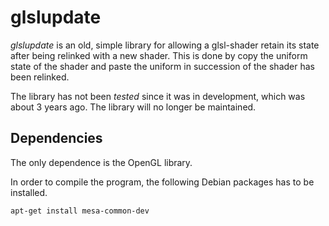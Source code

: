 # glslupdate #


*glslupdate* is an old, simple library for allowing a glsl-shader retain its state after being relinked with a new shader. This is done by copy the uniform state of the shader and paste the uniform in succession of the shader has been relinked.

The library has not been *tested* since it was in development, which was about 3 years ago. The library will no longer be maintained.

## Dependencies ##

The only dependence is the OpenGL library.

In order to compile the program, the following Debian packages has to be installed.
```
apt-get install mesa-common-dev
```
